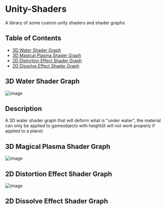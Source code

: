 # Unity-Shaders
A library of some custom unity shaders and shader graphs

## Table of Contents
  * [3D Water Shader Graph](#3d-water-shader-graph)
  * [3D Magical Plasma Shader Graph](#3D-Magical-Plasma-Shader-Graph)
  * [2D Distortion Effect Shader Graph](#2D-Distortion-Effect-Shader-Graph)
  * [2D Dissolve Effect Shader Graph](#2D-Dissolve-Effect-Shader-Graph)

## 3D Water Shader Graph
![image](https://github.com/ZackYang-ops/Unity-Shaders/blob/master/Water/Preview/Preview.gif)
## Description
A 3D water shader graph that will deform what is "under water", the material can only be applied to gameobjects with height(it will not work properly if applied to a plane)

## 3D Magical Plasma Shader Graph
![image](https://github.com/ZackYang-ops/Unity-Shaders/blob/master/MagicalPlasma/Preview/Shader%20Graph%20-%20Scene_MagicalPlasma%20-%20PC%2C%20Mac%20%20Linux%20Standalone%20-%20Unity%202019.4.17f1_%20_DX11_%202020-12-29%2003-48-05.gif)

## 2D Distortion Effect Shader Graph
![image](https://github.com/ZackYang-ops/Unity-Shaders/blob/master/2dDistortion/Preview/2D%20Shader%20Graph%20-%20SampleScene%20-%20PC%2C%20Mac%20%20Linux%20Standalone%20-%20Unity%202019.4.17f1_%20_DX11_%202021-01-06%2013-06-08.gif)

## 2D Dissolve Effect Shader Graph
